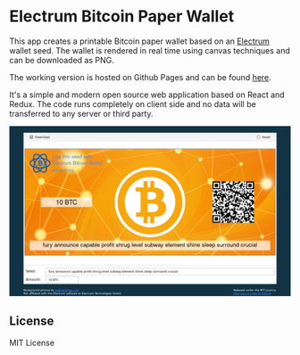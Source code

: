 # Electrum Bitcoin Paper Wallet

This app creates a printable Bitcoin paper wallet based on an [Electrum](https://electrum.org) wallet seed.
The wallet is rendered in real time using canvas techniques and can be downloaded as PNG.

The working version is hosted on Github Pages and can be found [here](https://fensterbank.github.io/electrum-bitcoin-paper-wallet).

It's a simple and modern open source web application based on React and Redux.
The code runs completely on client side and no data will be transferred to any server or third party.

![Screenshot](screenshot.png)

## License

MIT License